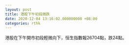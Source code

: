 ```yaml
---
layout: post
title: 港股下午初段微跌
date: 2020-12-04 13:16:02.000000000 +08:00
categories: rthk
---
```


港股在下午開市初段輕微向下，恒生指數報26704點，跌24點。
